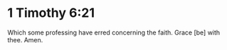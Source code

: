 # 1 Timothy 6:21

Which some professing have erred concerning the faith. Grace [be] with thee. Amen.